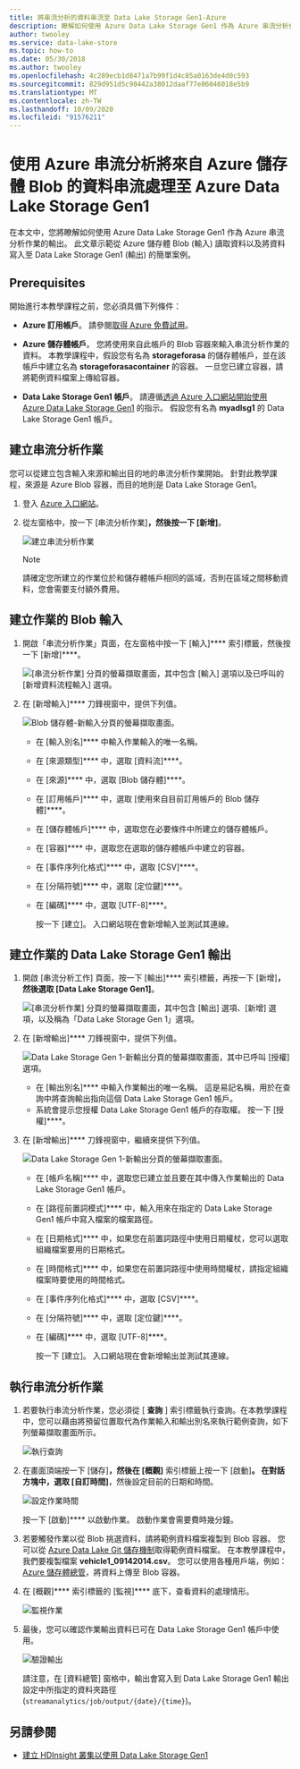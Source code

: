 ```yaml
---
title: 將串流分析的資料串流至 Data Lake Storage Gen1-Azure
description: 瞭解如何使用 Azure Data Lake Storage Gen1 作為 Azure 串流分析作業的輸出，以及從 Azure 儲存體 blob 讀取資料的簡單案例。
author: twooley
ms.service: data-lake-store
ms.topic: how-to
ms.date: 05/30/2018
ms.author: twooley
ms.openlocfilehash: 4c289ecb1d8471a7b99f1d4c85a0163de4d0c593
ms.sourcegitcommit: 829d951d5c90442a38012daaf77e86046018e5b9
ms.translationtype: MT
ms.contentlocale: zh-TW
ms.lasthandoff: 10/09/2020
ms.locfileid: "91576211"
---
```

# <a name="stream-data-from-azure-storage-blob-into-azure-data-lake-storage-gen1-using-azure-stream-analytics"></a>使用 Azure 串流分析將來自 Azure 儲存體 Blob 的資料串流處理至 Azure Data Lake Storage Gen1
在本文中，您將瞭解如何使用 Azure Data Lake Storage Gen1 作為 Azure 串流分析作業的輸出。 此文章示範從 Azure 儲存體 Blob (輸入) 讀取資料以及將資料寫入至 Data Lake Storage Gen1 (輸出) 的簡單案例。

## <a name="prerequisites"></a>Prerequisites
開始進行本教學課程之前，您必須具備下列條件：

* **Azure 訂用帳戶**。 請參閱[取得 Azure 免費試用](https://azure.microsoft.com/pricing/free-trial/)。

* **Azure 儲存體帳戶**。 您將使用來自此帳戶的 Blob 容器來輸入串流分析作業的資料。 本教學課程中，假設您有名為 **storageforasa** 的儲存體帳戶，並在該帳戶中建立名為 **storageforasacontainer** 的容器。 一旦您已建立容器，請將範例資料檔案上傳給容器。 
  
* **Data Lake Storage Gen1 帳戶**。 請遵循[透過 Azure 入口網站開始使用 Azure Data Lake Storage Gen1](data-lake-store-get-started-portal.md) 的指示。 假設您有名為 **myadlsg1** 的 Data Lake Storage Gen1 帳戶。 

## <a name="create-a-stream-analytics-job"></a>建立串流分析作業
您可以從建立包含輸入來源和輸出目的地的串流分析作業開始。 針對此教學課程，來源是 Azure Blob 容器，而目的地則是 Data Lake Storage Gen1。

1. 登入 [Azure 入口網站](https://portal.azure.com)。

2. 從左窗格中，按一下 [串流分析作業]****，然後按一下 [新增]****。

    ![建立串流分析作業](./media/data-lake-store-stream-analytics/create.job.png "建立串流分析作業")

    > [!NOTE]
    > 請確定您所建立的作業位於和儲存體帳戶相同的區域，否則在區域之間移動資料，您會需要支付額外費用。
    >

## <a name="create-a-blob-input-for-the-job"></a>建立作業的 Blob 輸入

1. 開啟「串流分析作業」頁面，在左窗格中按一下 [輸入]**** 索引標籤，然後按一下 [新增]****。

    ![[串流分析作業] 分頁的螢幕擷取畫面，其中包含 [輸入] 選項以及已呼叫的 [新增資料流程輸入] 選項。](./media/data-lake-store-stream-analytics/create.input.1.png "將輸入新增至您的作業")

2. 在 [新增輸入]**** 刀鋒視窗中，提供下列值。

    ![Blob 儲存體-新輸入分頁的螢幕擷取畫面。](./media/data-lake-store-stream-analytics/create.input.2.png "將輸入新增至您的作業")

   * 在 [輸入別名]**** 中輸入作業輸入的唯一名稱。
   * 在 [來源類型]**** 中，選取 [資料流]****。
   * 在 [來源]**** 中，選取 [Blob 儲存體]****。
   * 在 [訂用帳戶]**** 中，選取 [使用來自目前訂用帳戶的 Blob 儲存體]****。
   * 在 [儲存體帳戶]**** 中，選取您在必要條件中所建立的儲存體帳戶。 
   * 在 [容器]**** 中，選取您在選取的儲存體帳戶中建立的容器。
   * 在 [事件序列化格式]**** 中，選取 [CSV]****。
   * 在 [分隔符號]**** 中，選取 [定位鍵]****。
   * 在 [編碼]**** 中，選取 [UTF-8]****。

     按一下 [建立]。 入口網站現在會新增輸入並測試其連線。


## <a name="create-a-data-lake-storage-gen1-output-for-the-job"></a>建立作業的 Data Lake Storage Gen1 輸出

1. 開啟 [串流分析工作] 頁面，按一下 [輸出]**** 索引標籤，再按一下 [新增]****，然後選取 [Data Lake Storage Gen1]****。

    ![[串流分析作業] 分頁的螢幕擷取畫面，其中包含 [輸出] 選項、[新增] 選項，以及稱為「Data Lake Storage Gen 1」選項。](./media/data-lake-store-stream-analytics/create.output.1.png "將輸出新增至您的作業")

2. 在 [新增輸出]**** 刀鋒視窗中，提供下列值。

    ![Data Lake Storage Gen 1-新輸出分頁的螢幕擷取畫面，其中已呼叫 [授權] 選項。](./media/data-lake-store-stream-analytics/create.output.2.png "將輸出新增至您的作業")

    * 在 [輸出別名]**** 中輸入作業輸出的唯一名稱。 這是易記名稱，用於在查詢中將查詢輸出指向這個 Data Lake Storage Gen1 帳戶。
    * 系統會提示您授權 Data Lake Storage Gen1 帳戶的存取權。 按一下 [授權]****。

3. 在 [新增輸出]**** 刀鋒視窗中，繼續來提供下列值。

    ![Data Lake Storage Gen 1-新輸出分頁的螢幕擷取畫面。](./media/data-lake-store-stream-analytics/create.output.3.png "將輸出新增至您的作業")

   * 在 [帳戶名稱]**** 中，選取您已建立並且要在其中傳入作業輸出的 Data Lake Storage Gen1 帳戶。
   * 在 [路徑前置詞模式]**** 中，輸入用來在指定的 Data Lake Storage Gen1 帳戶中寫入檔案的檔案路徑。
   * 在 [日期格式]**** 中，如果您在前置詞路徑中使用日期權杖，您可以選取組織檔案要用的日期格式。
   * 在 [時間格式]**** 中，如果您在前置詞路徑中使用時間權杖，請指定組織檔案時要使用的時間格式。
   * 在 [事件序列化格式]**** 中，選取 [CSV]****。
   * 在 [分隔符號]**** 中，選取 [定位鍵]****。
   * 在 [編碼]**** 中，選取 [UTF-8]****。
    
     按一下 [建立]。 入口網站現在會新增輸出並測試其連線。
    
## <a name="run-the-stream-analytics-job"></a>執行串流分析作業

1. 若要執行串流分析作業，您必須從 [ **查詢** ] 索引標籤執行查詢。在本教學課程中，您可以藉由將預留位置取代為作業輸入和輸出別名來執行範例查詢，如下列螢幕擷取畫面所示。

    ![執行查詢](./media/data-lake-store-stream-analytics/run.query.png "執行查詢")

2. 在畫面頂端按一下 [儲存]****，然後在 [概觀]**** 索引標籤上按一下 [啟動]****。 在對話方塊中，選取 [自訂時間]****，然後設定目前的日期和時間。

    ![設定作業時間](./media/data-lake-store-stream-analytics/run.query.2.png "設定作業時間")

    按一下 [啟動]**** 以啟動作業。 啟動作業會需要費時幾分鐘。

3. 若要觸發作業以從 Blob 挑選資料，請將範例資料檔案複製到 Blob 容器。 您可以從 [Azure Data Lake Git 儲存機制](https://github.com/Azure/usql/tree/master/Examples/Samples/Data/AmbulanceData/Drivers.txt)取得範例資料檔案。 在本教學課程中，我們要複製檔案 **vehicle1_09142014.csv**。 您可以使用各種用戶端，例如： [Azure 儲存體總管](https://storageexplorer.com/)，將資料上傳至 Blob 容器。

4. 在 [概觀]**** 索引標籤的 [監視]**** 底下，查看資料的處理情形。

    ![監視作業](./media/data-lake-store-stream-analytics/run.query.3.png "監視作業")

5. 最後，您可以確認作業輸出資料已可在 Data Lake Storage Gen1 帳戶中使用。 

    ![驗證輸出](./media/data-lake-store-stream-analytics/run.query.4.png "驗證輸出")

    請注意，在 [資料總管] 窗格中，輸出會寫入到 Data Lake Storage Gen1 輸出設定中所指定的資料夾路徑 (`streamanalytics/job/output/{date}/{time}`)。  

## <a name="see-also"></a>另請參閱
* [建立 HDInsight 叢集以使用 Data Lake Storage Gen1](data-lake-store-hdinsight-hadoop-use-portal.md)
